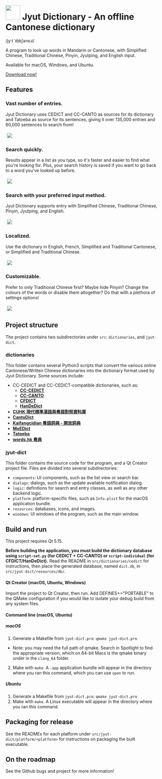 # <img src="/docs/icon/icon.png?raw=true" height="48"> Jyut Dictionary - An offline Cantonese dictionary

/jyːt ˈdɪkʃənɛɹi/

A program to look up words in Mandarin or Cantonese, with Simplified Chinese, Traditional Chinese, Pinyin, Jyutping, and English input.

Available for macOS, Windows, and Ubuntu.

[Download now!](https://github.com/aaronhktan/jyut-dict/releases)

## Features

### Vast number of entries.
Jyut Dictionary uses CEDICT and CC-CANTO as sources for its dictionary and Tatoeba as source for its sentences, giving it over 135,000 entries and 60,000 sentences to search from!

<img src="/docs/screenshots/mac/search.png?raw=true" style="margin: 5px">

### Search quickly.
Results appear in a list as you type, so it's faster and easier to find what you're looking for. Plus, your search history is saved if you want to go back to a word you've looked up before.

<img src="/docs/screenshots/mac/search_animated.gif?raw=true" style="margin: 5px">

### Search with your preferred input method.
Jyut Dictionary supports entry with Simplified Chinese, Traditional Chinese, Pinyin, Jyutping, and English.

<img src="/docs/screenshots/mac/search_options.gif?raw=true" style="margin: 5px">

### Localized.
Use the dictionary in English, French, Simplified and Traditional Cantonese, or Simplified and Traditional Chinese.

<img src="/docs/screenshots/mac/search_localization.gif?raw=true" style="margin: 5px">

### Customizable.
Prefer to only Traditional Chinese first? Maybe hide Pinyin? Change the colours of the words or disable them altogether? Do that with a plethora of settings options!

<img src="/docs/screenshots/mac/settings.png?raw=true" style="margin: 5px">

## Project structure

The project contains two subdirectories under `src`: `dictionaries`, and `jyut-dict`.

### dictionaries

This folder contains several Python3 scripts that convert the various online Cantonese/Written Chinese dictionaries into the dictionary format used by Jyut Dictionary. Some sources include:
- CC-CEDICT and CC-CEDICT-compatible dictionaries, such as:
  - **[CC-CEDICT](https://cc-cedict.org/editor/editor.php?handler=Download)**
  - **[CC-CANTO](https://cantonese.org/download.html)**
  - **[CFDICT](https://chine.in/mandarin/dictionnaire/)**
  - **[HanDeDict](https://handedict.zydeo.net/de)**
- **[CUHK 現代標準漢語與粵語對照資料庫](https://apps.itsc.cuhk.edu.hk/hanyu/Page/Cover.aspx)**
- **[CantoDict](https://www.cantonese.sheik.co.uk/)**
- **[Kaifangcidian 粵語詞典 - 開放詞典](https://www.kaifangcidian.com/han/yue)**
- **[MoEDict](http://dict.revised.moe.edu.tw/cbdic/)**
- **[Tatoeba](https://tatoeba.org/eng/downloads)**
- **[words.hk 粵典](https://words.hk/)**

### jyut-dict

This folder contains the source code for the program, and a Qt Creator project file. Files are divided into several subdirectories:
- `components`: UI components, such as the list view or search bar.
- `dialogs`: dialogs, such as the update available notification dialog.
- `logic`: definitions for search and entry classes, as well as any other backend logic.
- `platform`: platform-specific files, such as `Info.plist` for the macOS application bundle.
- `resources`: databases, icons, and images.
- `windows`: UI windows of the program, such as the main window.

## Build and run

This project requires Qt 5.15.

**Before building the application, you must build the dictionary database using `script-set.py` (for CEDICT + CC-CANTO) or `script-individual` (for CFDICT/HanDeDict).** Read the README in `src/dictionaries/cedict` for instructions, then place the generated database, named `dict.db`, in `src/jyut-dict/resources/db/`.

#### Qt Creator (macOS, Ubuntu, Windows)
Import the project to Qt Creator, then run. Add DEFINES+="PORTABLE" to the QMake configuration if you would like to isolate your debug build from any system files.

#### Command line (macOS, Ubuntu)

##### macOS
1. Generate a Makefile from `jyut-dict.pro`: `qmake jyut-dict.pro`
  - Note: you may need the full path of qmake. Search in Spotlight to find the appropriate version, which on 64-bit Macs is the qmake binary under in the `clang_64` folder.
2. Make with `make`. A `.app` application bundle will appear in the directory where you ran this command, which you can use `open` to run.

##### Ubuntu
1. Generate a Makefile from `jyut-dict.pro`: `qmake jyut-dict.pro`
2. Make with `make`. A Linux executable will appear in the directory where you ran this command.

## Packaging for release

See the READMEs for each platform under `src/jyut-dict/platform/<platform>` for instructions on packaging the built executable.

## On the roadmap
See the Github bugs and project for more information!
